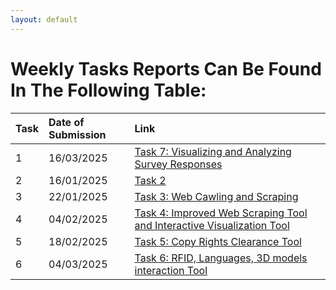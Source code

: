 ```yaml
---
layout: default
---
```


# Weekly Tasks Reports Can Be Found In The Following Table:

| Task         | Date of Submission         | Link         |
|:-------------|:---------------------------|:-------------|
| 1            | 16/03/2025                 | [Task 7: Visualizing and Analyzing Survey Responses](./Task7.md)|
| 2            | 16/01/2025                 | [Task 2](./Task2.html)|
| 3            | 22/01/2025                 | [Task 3: Web Cawling and Scraping](./Task3.html)|
| 4            | 04/02/2025                 | [Task 4: Improved Web Scraping Tool and Interactive Visualization Tool](./Task4.html)|
| 5            | 18/02/2025                 | [Task 5: Copy Rights Clearance Tool](./Task5.md)|
| 6            | 04/03/2025                 | [Task 6: RFID, Languages, 3D models interaction Tool](./Task6.md)|

